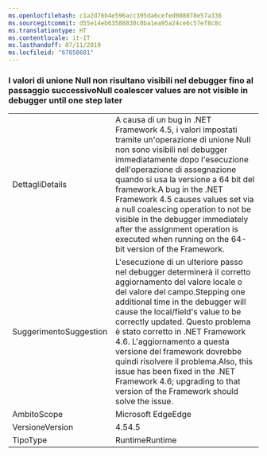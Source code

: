 ```yaml
---
ms.openlocfilehash: c1a2d76b4e596acc395da6cefed008078e57a336
ms.sourcegitcommit: d55e14eb63588830c0ba1ea95a24ce6c57ef8c8c
ms.translationtype: HT
ms.contentlocale: it-IT
ms.lasthandoff: 07/11/2019
ms.locfileid: "67858601"
---
```

### <a name="null-coalescer-values-are-not-visible-in-debugger-until-one-step-later"></a><span data-ttu-id="a968e-101">I valori di unione Null non risultano visibili nel debugger fino al passaggio successivo</span><span class="sxs-lookup"><span data-stu-id="a968e-101">Null coalescer values are not visible in debugger until one step later</span></span>

|   |   |
|---|---|
|<span data-ttu-id="a968e-102">Dettagli</span><span class="sxs-lookup"><span data-stu-id="a968e-102">Details</span></span>|<span data-ttu-id="a968e-103">A causa di un bug in .NET Framework 4.5, i valori impostati tramite un'operazione di unione Null non sono visibili nel debugger immediatamente dopo l'esecuzione dell'operazione di assegnazione quando si usa la versione a 64 bit del framework.</span><span class="sxs-lookup"><span data-stu-id="a968e-103">A bug in the .NET Framework 4.5 causes values set via a null coalescing operation to not be visible in the debugger immediately after the assignment operation is executed when running on the 64-bit version of the Framework.</span></span>|
|<span data-ttu-id="a968e-104">Suggerimento</span><span class="sxs-lookup"><span data-stu-id="a968e-104">Suggestion</span></span>|<span data-ttu-id="a968e-105">L'esecuzione di un ulteriore passo nel debugger determinerà il corretto aggiornamento del valore locale o del valore del campo.</span><span class="sxs-lookup"><span data-stu-id="a968e-105">Stepping one additional time in the debugger will cause the local/field's value to be correctly updated.</span></span> <span data-ttu-id="a968e-106">Questo problema è stato corretto in .NET Framework 4.6. L'aggiornamento a questa versione del framework dovrebbe quindi risolvere il problema.</span><span class="sxs-lookup"><span data-stu-id="a968e-106">Also, this issue has been fixed in the .NET Framework 4.6; upgrading to that version of the Framework should solve the issue.</span></span>|
|<span data-ttu-id="a968e-107">Ambito</span><span class="sxs-lookup"><span data-stu-id="a968e-107">Scope</span></span>|<span data-ttu-id="a968e-108">Microsoft Edge</span><span class="sxs-lookup"><span data-stu-id="a968e-108">Edge</span></span>|
|<span data-ttu-id="a968e-109">Versione</span><span class="sxs-lookup"><span data-stu-id="a968e-109">Version</span></span>|<span data-ttu-id="a968e-110">4.5</span><span class="sxs-lookup"><span data-stu-id="a968e-110">4.5</span></span>|
|<span data-ttu-id="a968e-111">Tipo</span><span class="sxs-lookup"><span data-stu-id="a968e-111">Type</span></span>|<span data-ttu-id="a968e-112">Runtime</span><span class="sxs-lookup"><span data-stu-id="a968e-112">Runtime</span></span>|

